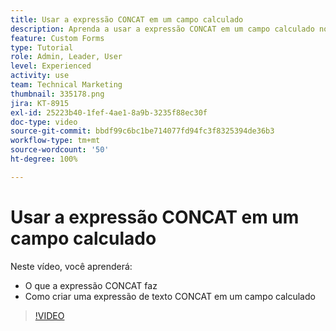 ```yaml
---
title: Usar a expressão CONCAT em um campo calculado
description: Aprenda a usar a expressão CONCAT em um campo calculado no Adobe  [!DNL Workfront].
feature: Custom Forms
type: Tutorial
role: Admin, Leader, User
level: Experienced
activity: use
team: Technical Marketing
thumbnail: 335178.png
jira: KT-8915
exl-id: 25223b40-1fef-4ae1-8a9b-3235f88ec30f
doc-type: video
source-git-commit: bbdf99c6bc1be714077fd94fc3f8325394de36b3
workflow-type: tm+mt
source-wordcount: '50'
ht-degree: 100%

---
```


# Usar a expressão CONCAT em um campo calculado

Neste vídeo, você aprenderá:

* O que a expressão CONCAT faz
* Como criar uma expressão de texto CONCAT em um campo calculado

>[!VIDEO](https://video.tv.adobe.com/v/335178/?quality=12&learn=on&enablevpops=1)
